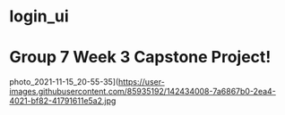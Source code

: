 # login_ui

# Group 7 Week 3 Capstone Project!
photo_2021-11-15_20-55-35](https://user-images.githubusercontent.com/85935192/142434008-7a6867b0-2ea4-4021-bf82-41791611e5a2.jpg

